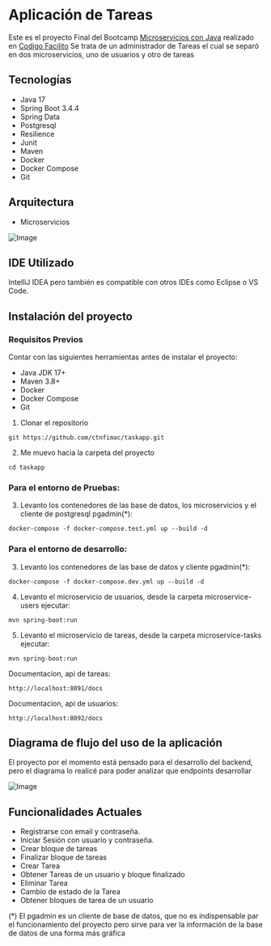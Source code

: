 # Aplicación de Tareas
Este es el proyecto Final del Bootcamp [Microservicios con Java](https://codigofacilito.com/programas/java-microservicios)
realizado en [Codigo Facilito](https://codigofacilito.com/)
Se trata de un administrador de Tareas el cual se separó en dos microservicios, uno de usuarios y otro de tareas


## Tecnologías
- Java 17
- Spring Boot 3.4.4
- Spring Data
- Postgresql
- Resilience
- Junit
- Maven
- Docker
- Docker Compose
- Git

## Arquitectura
- Microservicios 

![Image](https://github.com/user-attachments/assets/a8c7bb55-90ff-4b89-b450-c5ecb72b4049)


## IDE Utilizado
IntelliJ IDEA pero también es compatible con otros IDEs como Eclipse o VS Code.

## Instalación del proyecto

### Requisitos Previos
Contar con las siguientes herramientas antes de instalar el proyecto:

- Java JDK 17+
- Maven 3.8+
- Docker
- Docker Compose
- Git


1. Clonar el repositorio
```
git https://github.com/ctnfimac/taskapp.git

```

2. Me muevo hacia la carpeta del proyecto
```
cd taskapp
```

### Para el entorno de Pruebas:
3. Levanto los contenedores de las base de datos, los microservicios y el cliente de postgresql pgadmin(*):
```
docker-compose -f docker-compose.test.yml up --build -d
```


### Para el entorno de desarrollo:
3.  Levanto los contenedores de las base de datos y cliente pgadmin(*):
```
docker-compose -f docker-compose.dev.yml up --build -d
```

4. Levanto el microservicio de usuarios, desde la carpeta microservice-users ejecutar:
```
mvn spring-boot:run
```

5. Levanto el microservicio de tareas, desde la carpeta microservice-tasks ejecutar:
```
mvn spring-boot:run
```

Documentacion, api de tareas:
```
http://localhost:8091/docs
```

Documentacion, api de usuarios:
```
http://localhost:8092/docs
```


## Diagrama de flujo del uso de la aplicación
El proyecto por el momento está pensado para el desarrollo del backend, pero el diagrama lo realicé para
poder analizar que endpoints desarrollar

![Image](https://github.com/user-attachments/assets/5f40b768-4b39-4a72-a515-65b270e82099)



## Funcionalidades Actuales
- Registrarse con email y contraseña.
- Iniciar Sesión con usuario y contraseña.
- Crear bloque de tareas
- Finalizar bloque de tareas
- Crear Tarea
- Obtener Tareas de un usuario y bloque finalizado
- Eliminar Tarea
- Cambio de estado de la Tarea
- Obtener bloques de tarea de un usuario


(*) El pgadmin es un cliente de base de datos, que no es indispensable par el funcionamiento del proyecto pero sirve 
para ver la información de la base de datos de una forma más gráfica